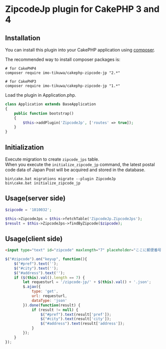 # ZipcodeJp plugin for CakePHP 3 and 4

## Installation

You can install this plugin into your CakePHP application using [composer](https://getcomposer.org).

The recommended way to install composer packages is:

```
# for CakePHP4
composer require imo-tikuwa/cakephp-zipcode-jp "2.*"

# for CakePHP3
composer require imo-tikuwa/cakephp-zipcode-jp "1.*"
```

Load the plugin in Application.php.
```php
class Application extends BaseApplication
{
    public function bootstrap()
    {
        $this->addPlugin('ZipcodeJp', ['routes' => true]);
    }
}
```

## Initialization
Execute migration to create `zipcode_jps` table.  
When you execute the `initialize_zipcode_jp` command, the latest postal code data of Japan Post will be acquired and stored in the database.
```
bin\cake.bat migrations migrate --plugin ZipcodeJp
bin\cake.bat initialize_zipcode_jp
```

## Usage(server side)
```php
$zipcode = '1010032';

$this->ZipcodeJps = $this->fetchTable('ZipcodeJp.ZipcodeJps');
$result = $this->ZipcodeJps->findByZipcode($zipcode);
```

## Usage(client side)
```html
<input type="text" id="zipcode" maxlength="7" placeholder="ここに郵便番号を入力" />
```
```js
$("#zipcode").on("keyup", function(){
    $("#pref").text('');
    $("#city").text('');
    $("#address").text('');
    if ($(this).val().length == 7) {
        let requesturl = '/zipcode-jp/' + $(this).val() + '.json';
        $.ajax({
            type: 'get',
            url: requesturl,
            dataType: 'json'
        }).done(function(result) {
            if (result != null) {
                $("#pref").text(result['pref']);
                $("#city").text(result['city']);
                $("#address").text(result['address']);
            }
        });
    }
});
```
